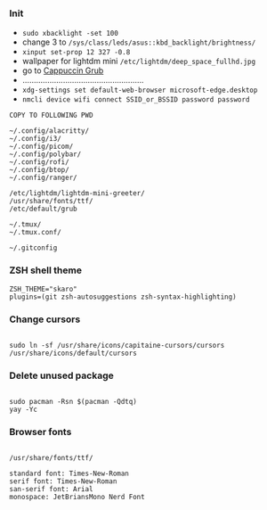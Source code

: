 ### Init

- `sudo xbacklight -set 100`
- change 3 to `/sys/class/leds/asus::kbd_backlight/brightness/`
- `xinput set-prop 12 327 -0.8`
- wallpaper for lightdm mini `/etc/lightdm/deep_space_fullhd.jpg`
- go to [Cappuccin Grub](https://github.com/catppuccin/grub)
- ......................................................
- `xdg-settings set default-web-browser microsoft-edge.desktop`
- `nmcli device wifi connect SSID_or_BSSID password password`

```
COPY TO FOLLOWING PWD

~/.config/alacritty/
~/.config/i3/
~/.config/picom/
~/.config/polybar/
~/.config/rofi/
~/.config/btop/
~/.config/ranger/

/etc/lightdm/lightdm-mini-greeter/
/usr/share/fonts/ttf/
/etc/default/grub

~/.tmux/
~/.tmux.conf/

~/.gitconfig
```

### ZSH shell theme

```
ZSH_THEME="skaro"
plugins=(git zsh-autosuggestions zsh-syntax-highlighting)
```

### Change cursors

```

sudo ln -sf /usr/share/icons/capitaine-cursors/cursors /usr/share/icons/default/cursors

```

### Delete unused package

```

sudo pacman -Rsn $(pacman -Qdtq)
yay -Yc

```

### Browser fonts

```

/usr/share/fonts/ttf/

standard font: Times-New-Roman
serif font: Times-New-Roman
san-serif font: Arial
monospace: JetBriansMono Nerd Font

```

